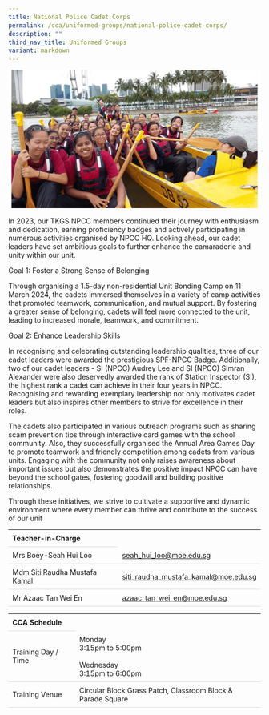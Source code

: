 ```yaml
---
title: National Police Cadet Corps
permalink: /cca/uniformed-groups/national-police-cadet-corps/
description: ""
third_nav_title: Uniformed Groups
variant: markdown
---
```

<style>
table {
  border-collapse: collapse;
  width: 100%;
}

th, td {
  padding: 8px;
  text-align: left;
  border-bottom: 1px solid #ddd;
}

tr:hover {background-color: #F5F5DC;}
</style>

<img src="/images/CCA/NPCC/npcclub.gif">

<p>In 2023, our TKGS NPCC members continued their journey with enthusiasm and dedication, earning proficiency badges and actively participating in numerous activities organised by NPCC HQ. Looking ahead, our cadet leaders have set ambitious goals to further enhance the camaraderie and unity within our unit.</p>

<p>Goal 1: Foster a Strong Sense of Belonging </p>

<p>Through organising a 1.5-day non-residential Unit Bonding Camp on 11 March 2024, the cadets immersed themselves in a variety of camp activities that promoted teamwork, communication, and mutual support. By fostering a greater sense of belonging, cadets will feel more connected to the unit, leading to increased morale, teamwork, and commitment.</p>

<p>Goal 2: Enhance Leadership Skills</p>

<p>In recognising and celebrating outstanding leadership qualities, three of our cadet leaders were awarded the prestigious SPF-NPCC Badge. Additionally, two of our cadet leaders - SI (NPCC) Audrey Lee and SI (NPCC) Simran Alexander were also deservedly awarded the rank of Station Inspector (SI), the highest rank a cadet can achieve in their four years in NPCC. Recognising and rewarding exemplary leadership not only motivates cadet leaders but also inspires other members to strive for excellence in their roles.</p>

<p>The cadets also participated in various outreach programs such as sharing scam prevention tips through interactive card games with the school community. Also, they successfully organised the Annual Area Games Day to promote teamwork and friendly competition among cadets from various units. Engaging with the community not only raises awareness about important issues but also demonstrates the positive impact NPCC can have beyond the school gates, fostering goodwill and building positive relationships.</p>

<p>Through these initiatives, we strive to cultivate a supportive and dynamic environment where every member can thrive and contribute to the success of our unit</p>

<table>
	<tbody>
		<tr>
			<th colspan="1">Teacher-in-Charge</th>
</tr>
		<tr><td rowspan="1">Mrs Boey-Seah Hui Loo</td>
 <td><a target="" href="mailto:seah_hui_loo@moe.edu.sg">seah_hui_loo@moe.edu.sg</a></td>
	 	</tr>
<tr>
	<td rowspan="1">Mdm Siti Raudha Mustafa Kamal</td>
 <td><a target="" href="mailto:siti_raudha_mustafa_kamal@moe.edu.sg">siti_raudha_mustafa_kamal@moe.edu.sg</a></td>
	 	</tr>
<tr>
	<td rowspan="1">Mr Azaac Tan Wei En</td>
 <td><a target="" href="mailto:azaac_tan_wei_en@moe.edu.sg">azaac_tan_wei_en@moe.edu.sg</a></td>
	</tr>
	</tbody>
	</table>
<table>
	<tbody>
		<tr>
			<th colspan="1">CCA Schedule</th>
</tr>
		<tr>
	<td rowspan="1"> Training Day / Time</td>
<td>Monday<br>
	3:15pm to 5:00pm<br>
	<br>
	Wednesday<br>
	3:15pm to 6:00pm
		</td>
	 	</tr>
<tr>
	<td rowspan="1">Training Venue</td>
 <td rowspan="1">Circular Block Grass Patch, Classroom Block &amp; Parade Square</td>
	</tr>
</tbody>
</table>
